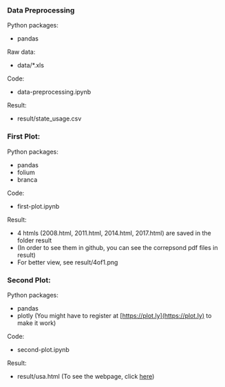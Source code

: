 ### Data Preprocessing
Python packages:
  - pandas
  
Raw data:
  - data/\*.xls
  
Code:
  - data-preprocessing.ipynb
  
Result:
  - result/state_usage.csv

### First Plot:
Python packages:
  - pandas
  - folium
  - branca
  
Code:
  - first-plot.ipynb
  
Result:
  - 4 htmls (2008.html, 2011.html, 2014.html, 2017.html) are saved in the folder result
  - (In order to see them in github, you can see the correpsond pdf files in result)
  - For better view, see result/4of1.png

### Second Plot:
Python packages:
  - pandas
  - plotly (You might have to register at [https://plot.ly](https://plot.ly) to make it work)
  
Code:
  - second-plot.ipynb
  
Result:
  - result/usa.html (To see the webpage, click [here](https://plot.ly/~yonghuili/0.embed))
